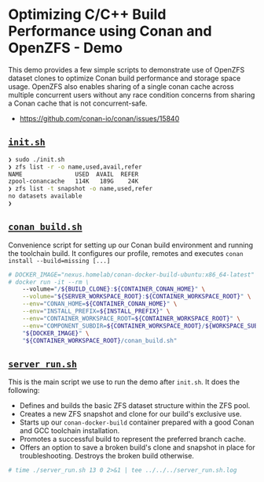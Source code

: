 # Optimizing C/C++ Build Performance using Conan and OpenZFS - Demo

This demo provides a few simple scripts to demonstrate use of OpenZFS
dataset clones to optimize Conan build performance and storage space
usage.  OpenZFS also enables sharing of a single conan cache across
multiple concurrent users without any race condition concerns from
sharing a Conan cache that is not concurrent-safe.

- https://github.com/conan-io/conan/issues/15840

## [`init.sh`](./init.sh)

```bash
❯ sudo ./init.sh
❯ zfs list -r -o name,used,avail,refer
NAME               USED  AVAIL  REFER
zpool-conancache   114K   189G    24K
❯ zfs list -t snapshot -o name,used,refer
no datasets available
❯
```

## [`conan_build.sh`](./conan_build.sh)

Convenience script for setting up our Conan build environment and running
the toolchain build.  It configures our profile, remotes and executes
`conan install --build=missing [...]`

```bash
# DOCKER_IMAGE="nexus.homelab/conan-docker-build-ubuntu:x86_64-latest"
# docker run -it --rm \
    --volume="/${BUILD_CLONE}:${CONTAINER_CONAN_HOME}" \
    --volume="${SERVER_WORKSPACE_ROOT}:${CONTAINER_WORKSPACE_ROOT}" \
    --env="CONAN_HOME=${CONTAINER_CONAN_HOME}" \
    --env="INSTALL_PREFIX=${INSTALL_PREFIX}" \
    --env="CONTAINER_WORKSPACE_ROOT=${CONTAINER_WORKSPACE_ROOT}" \
    --env="COMPONENT_SUBDIR=${CONTAINER_WORKSPACE_ROOT}/${WORKSPACE_SUBDIR}" \
    "${DOCKER_IMAGE}" \
    "${CONTAINER_WORKSPACE_ROOT}/conan_build.sh"
```

## [`server_run.sh`](./server_run.sh)

This is the main script we use to run the demo after `init.sh`.  It does
the following:

- Defines and builds the basic ZFS dataset structure within the ZFS pool.
- Creates a new ZFS snapshot and clone for our build's exclusive use.
- Starts up our `conan-docker-build` container prepared with a good Conan
  and GCC toolchain installation.
- Promotes a successful build to represent the preferred branch cache.
- Offers an option to save a broken build's clone and snapshot in place
  for troubleshooting.  Destroys the broken build otherwise.

```bash
# time ./server_run.sh 13 0 2>&1 | tee ../../../server_run.sh.log
```
